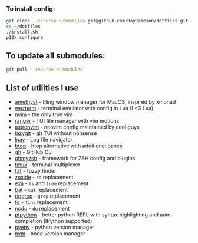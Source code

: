### To install config:

```bash
git clone --recurse-submodules git@github.com:RayJameson/dotfiles.git ~/dotfiles
cd ~/dotfiles
./install.sh
p10k configure
```

## To update all submodules:

```bash
git pull --recurse-submodules
```

## List of utilities I use

- [amethyst](https://github.com/ianyh/Amethyst) - tiling window manager for MacOS, inspired by xmonad
- [wezterm](https://github.com/wez/wezterm) - terminal emulator with config in Lua (I <3 Lua)
- [nvim](https://github.com/neovim/neovim) - the only true vim
- [ranger](https://github.com/ranger/ranger) - TUI file manager with vim motions
- [astronvim](https://github.com/AstroNvim/AstroNvim) - neovim config maintained by cool guys
- [lazygit](https://github.com/jesseduffield/lazygit) - git TUI without nonsense
- [lnav](https://github.com/tstack/lnav) - Log file navigator
- [btop](https://github.com/aristocratos/btop) - htop alternative with additional panes
- [gh](https://github.com/cli/cli) - GitHub CLI
- [ohmyzsh](https://github.com/ohmyzsh/ohmyzsh) - framework for ZSH config and plugins
- [tmux](https://github.com/tmux/tmux) - terminal multiplexer
- [fzf](https://github.com/junegunn/fzf) - fuzzy finder
- [zoxide](https://github.com/ajeetdsouza/zoxide) - `cd` replacement
- [exa](https://github.com/ogham/exa) - `ls` and `tree` replacement
- [bat](https://github.com/sharkdp/bat) - `cat` replacement
- [ripgrep](https://github.com/BurntSushi/ripgrep) - `grep` replacement
- [fd](https://github.com/sharkdp/fd) - `find` replacement
- [ncdu](https://dev.yorhel.nl/ncdu) - `du` replacement
- [ptpython](https://github.com/prompt-toolkit/ptpython) - better python REPL with syntax highlighting and auto-completion (IPython supported)
- [pyenv](https://github.com/pyenv/pyenv) - python version manager
- [nvm](https://github.com/nvm-sh/nvm) - node version manager
